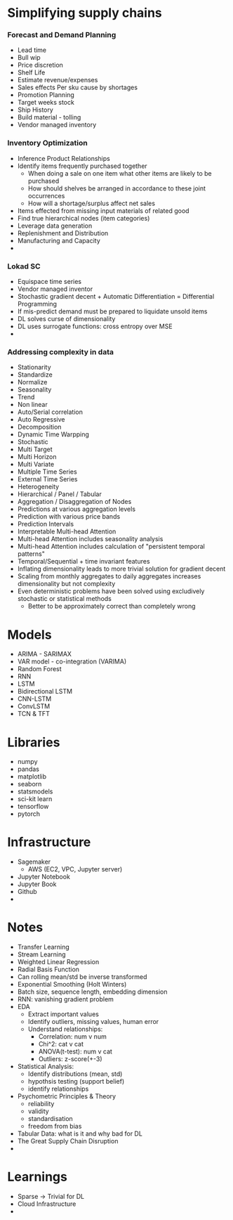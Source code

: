 # Simplifying supply chains 

### Forecast and Demand Planning
- Lead time  
- Bull wip
- Price discretion
- Shelf Life
- Estimate revenue/expenses
- Sales effects Per sku cause by shortages
- Promotion Planning
- Target weeks stock
- Ship History
- Build material - tolling
- Vendor managed inventory


### Inventory Optimization
- Inference Product Relationships
- Identify items frequently purchased together 
  - When doing a sale on one item what other items are likely to be purchased
  - How should shelves be arranged in accordance to these joint occurrences
  - How will a shortage/surplus affect net sales
- Items effected from missing input materials of related good
- Find true hierarchical nodes (item categories)
- Leverage data generation
- Replenishment and Distribution
- Manufacturing and Capacity
- 

### Lokad SC
- Equispace time series
- Vendor managed inventor
- Stochastic gradient decent + Automatic Differentiation = Differential Programming
- If mis-predict demand must be prepared to liquidate unsold items
- DL solves curse of dimensionality
- DL uses surrogate functions: cross entropy over MSE
- 

### Addressing complexity in data
- Stationarity
- Standardize
- Normalize
- Seasonality
- Trend
- Non linear
- Auto/Serial correlation
- Auto Regressive
- Decomposition
- Dynamic Time Warpping
- Stochastic
- Multi Target
- Multi Horizon
- Multi Variate
- Multiple Time Series
- External Time Series
- Heterogeneity
- Hierarchical / Panel / Tabular
- Aggregation / Disaggregation of Nodes
- Predictions at various aggregation levels
- Prediction with various price bands
- Prediction Intervals
- Interpretable Multi-head Attention
- Multi-head Attention includes seasonality analysis
- Multi-head Attention includes calculation of "persistent temporal patterns"
- Temporal/Sequential + time invariant features
- Inflating dimensionality leads to more trivial solution for gradient decent
- Scaling from monthly aggregates to daily aggregates increases dimensionality but not complexity
- Even deterministic problems have been solved using excludively stochastic or statistical methods
  - Better to be approximately correct than completely wrong


# Models
- ARIMA - SARIMAX
- VAR model - co-integration (VARIMA)
- Random Forest
- RNN
- LSTM
- Bidirectional LSTM
- CNN-LSTM
- ConvLSTM
- TCN & TFT

# Libraries
- numpy
- pandas
- matplotlib
- seaborn
- statsmodels
- sci-kit learn
- tensorflow
- pytorch

# Infrastructure
- Sagemaker
  - AWS (EC2, VPC, Jupyter server)
- Jupyter Notebook
- Jupyter Book
- Github
-

# Notes
- Transfer Learning
- Stream Learning
- Weighted Linear Regression
- Radial Basis Function
- Can rolling mean/std be inverse transformed
- Exponential Smoothing (Holt Winters)
- Batch size, sequence length, embedding dimension
- RNN: vanishing gradient problem
- EDA
  - Extract important values
  - Identify outliers, missing values, human error
  - Understand relationships:
    - Correlation:   num v num
    - Chi^2:         cat v cat
    - ANOVA(t-test): num v cat
    - Outliers:      z-score(+-3)
- Statistical Analysis:
  - Identify distributions (mean, std)
  - hypothsis testing (support belief)
  - identify relationships
- Psychometric Principles & Theory
  - reliability
  - validity
  - standardisation
  - freedom from bias
- Tabular Data: what is it and why bad for DL
- The Great Supply Chain Disruption
- 

# Learnings
- Sparse -> Trivial for DL
- Cloud Infrastructure
- 
